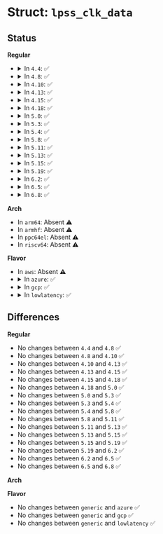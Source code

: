 # Struct: <code>lpss_clk_data</code>

## Status
<b>Regular</b>
<ul>
<li>
<details>
<summary>In <code>4.4</code>: ✅</summary>

```c
struct lpss_clk_data {
    const char *name;
    struct clk *clk;
};
```
</details>
</li>
<li>
<details>
<summary>In <code>4.8</code>: ✅</summary>

```c
struct lpss_clk_data {
    const char *name;
    struct clk *clk;
};
```
</details>
</li>
<li>
<details>
<summary>In <code>4.10</code>: ✅</summary>

```c
struct lpss_clk_data {
    const char *name;
    struct clk *clk;
};
```
</details>
</li>
<li>
<details>
<summary>In <code>4.13</code>: ✅</summary>

```c
struct lpss_clk_data {
    const char *name;
    struct clk *clk;
};
```
</details>
</li>
<li>
<details>
<summary>In <code>4.15</code>: ✅</summary>

```c
struct lpss_clk_data {
    const char *name;
    struct clk *clk;
};
```
</details>
</li>
<li>
<details>
<summary>In <code>4.18</code>: ✅</summary>

```c
struct lpss_clk_data {
    const char *name;
    struct clk *clk;
};
```
</details>
</li>
<li>
<details>
<summary>In <code>5.0</code>: ✅</summary>

```c
struct lpss_clk_data {
    const char *name;
    struct clk *clk;
};
```
</details>
</li>
<li>
<details>
<summary>In <code>5.3</code>: ✅</summary>

```c
struct lpss_clk_data {
    const char *name;
    struct clk *clk;
};
```
</details>
</li>
<li>
<details>
<summary>In <code>5.4</code>: ✅</summary>

```c
struct lpss_clk_data {
    const char *name;
    struct clk *clk;
};
```
</details>
</li>
<li>
<details>
<summary>In <code>5.8</code>: ✅</summary>

```c
struct lpss_clk_data {
    const char *name;
    struct clk *clk;
};
```
</details>
</li>
<li>
<details>
<summary>In <code>5.11</code>: ✅</summary>

```c
struct lpss_clk_data {
    const char *name;
    struct clk *clk;
};
```
</details>
</li>
<li>
<details>
<summary>In <code>5.13</code>: ✅</summary>

```c
struct lpss_clk_data {
    const char *name;
    struct clk *clk;
};
```
</details>
</li>
<li>
<details>
<summary>In <code>5.15</code>: ✅</summary>

```c
struct lpss_clk_data {
    const char *name;
    struct clk *clk;
};
```
</details>
</li>
<li>
<details>
<summary>In <code>5.19</code>: ✅</summary>

```c
struct lpss_clk_data {
    const char *name;
    struct clk *clk;
};
```
</details>
</li>
<li>
<details>
<summary>In <code>6.2</code>: ✅</summary>

```c
struct lpss_clk_data {
    const char *name;
    struct clk *clk;
};
```
</details>
</li>
<li>
<details>
<summary>In <code>6.5</code>: ✅</summary>

```c
struct lpss_clk_data {
    const char *name;
    struct clk *clk;
};
```
</details>
</li>
<li>
<details>
<summary>In <code>6.8</code>: ✅</summary>

```c
struct lpss_clk_data {
    const char *name;
    struct clk *clk;
};
```
</details>
</li>
</ul>
<b>Arch</b>
<ul>
<li>
In <code>arm64</code>: Absent ⚠️
</li>
<li>
In <code>armhf</code>: Absent ⚠️
</li>
<li>
In <code>ppc64el</code>: Absent ⚠️
</li>
<li>
In <code>riscv64</code>: Absent ⚠️
</li>
</ul>
<b>Flavor</b>
<ul>
<li>
In <code>aws</code>: Absent ⚠️
</li>
<li>
<details>
<summary>In <code>azure</code>: ✅</summary>

```c
struct lpss_clk_data {
    const char *name;
    struct clk *clk;
};
```
</details>
</li>
<li>
<details>
<summary>In <code>gcp</code>: ✅</summary>

```c
struct lpss_clk_data {
    const char *name;
    struct clk *clk;
};
```
</details>
</li>
<li>
<details>
<summary>In <code>lowlatency</code>: ✅</summary>

```c
struct lpss_clk_data {
    const char *name;
    struct clk *clk;
};
```
</details>
</li>
</ul>

## Differences
<b>Regular</b>
<ul>
<li>
No changes between <code>4.4</code> and <code>4.8</code> ✅
</li>
<li>
No changes between <code>4.8</code> and <code>4.10</code> ✅
</li>
<li>
No changes between <code>4.10</code> and <code>4.13</code> ✅
</li>
<li>
No changes between <code>4.13</code> and <code>4.15</code> ✅
</li>
<li>
No changes between <code>4.15</code> and <code>4.18</code> ✅
</li>
<li>
No changes between <code>4.18</code> and <code>5.0</code> ✅
</li>
<li>
No changes between <code>5.0</code> and <code>5.3</code> ✅
</li>
<li>
No changes between <code>5.3</code> and <code>5.4</code> ✅
</li>
<li>
No changes between <code>5.4</code> and <code>5.8</code> ✅
</li>
<li>
No changes between <code>5.8</code> and <code>5.11</code> ✅
</li>
<li>
No changes between <code>5.11</code> and <code>5.13</code> ✅
</li>
<li>
No changes between <code>5.13</code> and <code>5.15</code> ✅
</li>
<li>
No changes between <code>5.15</code> and <code>5.19</code> ✅
</li>
<li>
No changes between <code>5.19</code> and <code>6.2</code> ✅
</li>
<li>
No changes between <code>6.2</code> and <code>6.5</code> ✅
</li>
<li>
No changes between <code>6.5</code> and <code>6.8</code> ✅
</li>
</ul>
<b>Arch</b>
<ul>
</ul>
<b>Flavor</b>
<ul>
<li>
No changes between <code>generic</code> and <code>azure</code> ✅
</li>
<li>
No changes between <code>generic</code> and <code>gcp</code> ✅
</li>
<li>
No changes between <code>generic</code> and <code>lowlatency</code> ✅
</li>
</ul>
